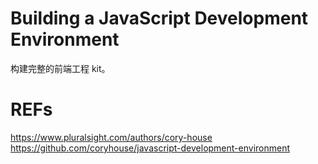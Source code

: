 # Building a JavaScript Development Environment

构建完整的前端工程 kit。


# REFs
https://www.pluralsight.com/authors/cory-house
https://github.com/coryhouse/javascript-development-environment
